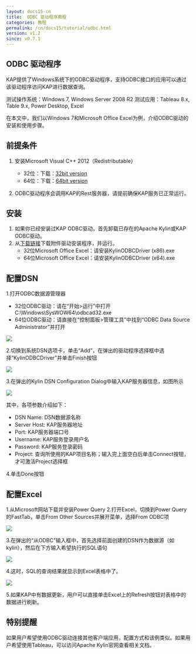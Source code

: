 ```yaml
---
layout: docs15-cn
title:  ODBC 驱动程序教程
categories: 教程
permalink: /cn/docs15/tutorial/odbc.html
version: v1.2
since: v0.7.1
---
```


## ODBC 驱动程序

KAP提供了Windows系统下的ODBC驱动程序，支持ODBC接口的应用可以通过该驱动程序访问KAP进行数据查询。

测试操作系统：Windows 7, Windows Server 2008 R2
测试应用：Tableau 8.x, Table 9.x, Power Desktop, Excel

在本文中，我们以Windows 7和Microsoft Office Excel为例，介绍ODBC驱动的安装和使用步骤。

## 前提条件
1. 安装Microsoft Visual C++ 2012（Redistributable）
   * 32位：下载：[32bit version](http://download.microsoft.com/download/1/6/B/16B06F60-3B20-4FF2-B699-5E9B7962F9AE/VSU_4/vcredist_x86.exe) 
   * 64位：下载：[64bit version](http://download.microsoft.com/download/1/6/B/16B06F60-3B20-4FF2-B699-5E9B7962F9AE/VSU_4/vcredist_x64.exe)

2. ODBC驱动程序会调用KAP的Rest服务器，请提前确保KAP服务已正常运行。

## 安装
1. 如果你已经安装过KAP ODBC驱动，首先卸载已存在的Apache Kylin或KAP ODBC驱动。
2. 从[下载链接](http://kylin.apache.org/download)下载附件驱动安装程序，并运行。
   * 32位Microsoft Office Excel：请安装KylinODBCDriver (x86).exe
   * 64位Microsoft Office Excel：请安装KylinODBCDriver (x64).exe

## 配置DSN
1.打开ODBC数据源管理器
   * 32位ODBC驱动：请在“开始>运行”中打开C:\Windows\SysWOW64\odbcad32.exe
   * 64位ODBC驱动：请直接在“控制面板>管理工具”中找到“ODBC Data Source Administrator”并打开
  
![](images/odbc_01.png)

2.切换到系统DSN选项卡，单击“Add”，在弹出的驱动程序选择框中选择“KylinODBCDriver”并单击Finish按钮

![](images/odbc_02.png)

3.在弹出的Kylin DSN Configuration Dialog中输入KAP服务器信息，如图所示

![](images/odbc_03.png)

其中，各项参数介绍如下：

* DSN Name: DSN数据源名称
* Server Host: KAP服务器地址
* Port: KAP服务器端口号
* Username: KAP服务登录用户名
* Password: KAP服务登录密码
* Project: 查询所使用的KAP项目名称；输入完上面空白后单击Connect按钮，才可激活Project选择框

4.单击Done按钮

## 配置Excel
1.从Microsoft网站下载并安装Power Query
2.打开Excel，切换到Power Query的FastTab，单击From Other Sources并展开菜单，选择From ODBC项

![](images/odbc_04.png)

3.在弹出的“从ODBC”输入框中，首先选择前面创建的DSN作为数据源（如kylin），然后在下方输入希望执行的SQL语句

![](images/odbc_05.png)

4.这时，SQL的查询结果就显示到Excel表格中了。

![](images/odbc_06.png)

5.如果KAP中有数据更新，用户可以直接单击Excel上的Refresh按钮对表格中的数据进行刷新。

## 特别提醒
如果用户希望使用ODBC驱动连接其他客户端应用，配置方式和该例类似。如果用户希望使用Tableau，可以访问Apache Kylin官网查看相关文档。
